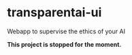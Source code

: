 # transparentai-ui
Webapp to supervise the ethics of your AI

**This project is stopped for the moment.**